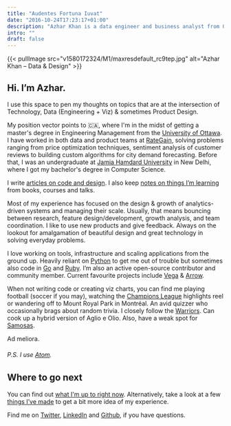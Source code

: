 ```yaml
---
title: "Audentes Fortuna Iuvat"
date: "2016-10-24T17:23:17+01:00"
description: "Azhar Khan is a data engineer and business analyst from Ottawa, ON. Read technical articles and notes on design and code."
intro: ""
draft: false
---
```


{{< pullImage src="v1580172324/M1/maxresdefault_rc9tep.jpg" alt="Azhar Khan – Data & Design" >}}


## Hi. I’m Azhar.

I use this space to pen my thoughts on topics that are at the intersection of Technology, Data (Engineering + Viz) & sometimes Product Design.

My position vector points to 🇨🇦, where I'm in the midst of getting a master's degree in Engineering Management from the [University of Ottawa](https://www.uottawa.ca/en). I have worked in both data and product teams at [RateGain](https://rategain.com), solving problems ranging from price optimization techniques, sentiment analysis of customer reviews to building custom algorithms for city demand forecasting. Before that, I was an undergraduate at [Jamia Hamdard University](https://en.wikipedia.org/wiki/Jamia_Hamdard) in New Delhi, where I got my bachelor's degree in Computer Science.

I write [articles on code and design](/articles/). I also keep [notes on things I’m learning](/notes/) from books, courses and talks.

Most of my experience has focused on the design & growth of analytics-driven systems and managing their scale. Usually, that means bouncing between research, feature design/development, growth analysis, and team coordination. I like to use new products and give feedback. Always on the lookout for amalgamation of beautiful design and great technology in solving everyday problems.

I love working on tools, infrastructure and scaling applications from the ground up. Heavily reliant on [Python](https://www.python.org) to get me out of trouble but sometimes also code in [Go](https://golang.org) and [Ruby](https://www.ruby-lang.org). I’m also an active open-source contributor and community member. Current favourite projects include [Vega](https://vega.github.io/vega) & [Arrow](https://arrow.apache.org).

When not writing code or creating viz charts, you can find me playing football (soccer if you may), watching the [Champions League](https://www.uefa.com) highlights reel or wandering off to Mount Royal Park in Montréal. An avid quizzer who occasionally brags about random trivia. I closely follow the [Warriors](https://en.wikipedia.org/wiki/Golden_State_Warriors). Can cook up a hybrid version of Aglio e Olio. Also, have a weak spot for [Samosas](https://en.wikipedia.org/wiki/Samosa). 

Ad meliora.

###### P.S. I use [Atom](https://atom.io).

## Where to go next

You can find out [what I'm up to right now](/now/). Alternatively, take a look at a few [things I’ve made](/things/) to get a bit more idea of my experience.

Find me on [Twitter](https://twitter.com/AzharCan), [LinkedIn](https://www.linkedin.com/in/azhar93/) and [Github](https://github.com/XOR97), if you have questions.